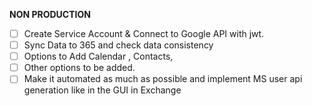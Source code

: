****NON PRODUCTION****

- [ ] Create Service Account & Connect to Google API with jwt.
- [ ] Sync Data to 365 and check data consistency
- [ ] Options to Add Calendar , Contacts, 
- [ ] Other options to be added.
- [ ] Make it automated as much as possible and implement MS user api generation like in the GUI in Exchange
